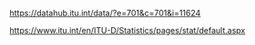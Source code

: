 https://datahub.itu.int/data/?e=701&c=701&i=11624

https://www.itu.int/en/ITU-D/Statistics/pages/stat/default.aspx